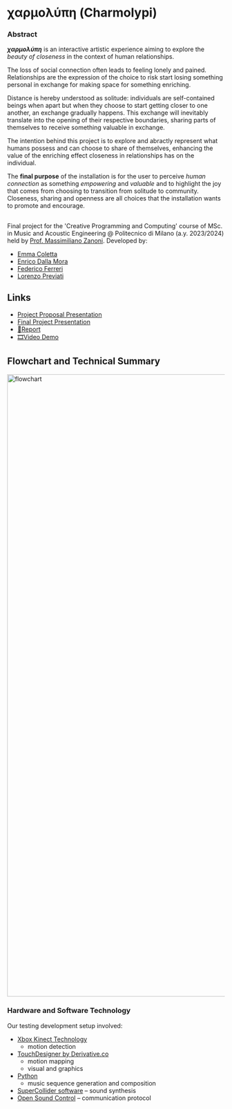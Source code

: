 # χαρμολύπη (Charmolypi)
### Abstract
***χαρμολύπη*** is an interactive artistic experience aiming to explore the *beauty of closeness* in the context of human relationships. 

The loss of social connection often leads to feeling lonely and pained. Relationships are the expression of the choice to risk start losing something personal in exchange for making space for something enriching. 

Distance is hereby understood as solitude: individuals are self-contained beings when apart but when they choose to start getting closer to one another, an exchange gradually happens. This exchange will inevitably translate into the opening of their respective boundaries, sharing parts of themselves to receive something valuable in exchange. 

The intention behind this project is to explore and abractly represent what humans possess and can choose to share of themselves, enhancing the value of the enriching effect closeness in relationships has on the individual. 

The **final purpose** of the installation is for the user to perceive *human connection* as something *empowering* and *valuable* and to highlight the joy that comes from choosing to transition from solitude to community. Closeness, sharing and openness are all choices that the installation wants to promote and encourage. 

##  
Final project for the 'Creative Programming and Computing' course of MSc. in Music and Acoustic Engineering @ Politecnico di Milano (a.y. 2023/2024) held by [Prof. Massimiliano Zanoni](http://www.massimilianozanoni.it). Developed by:

- [Emma Coletta](https://github.com/emmaclt)
- [Enrico Dalla Mora](https://github.com/EnricoDallaMora)
- [Federico Ferreri](https://github.com/federicoalferreri)
- [Lorenzo Previati]()

## Links
- [Project Proposal Presentation]()
- [Final Project Presentation]()
- [📄Report]()
- [🎞️Video Demo]()

## Flowchart and Technical Summary

<img width="1440" alt="flowchart" src="https://github.com/emmaclt/CPAC-23-24-GROUP-7-draft1/assets/115798271/20c40775-68e2-4a11-92a1-da18a91f88d8">

### Hardware and Software Technology

Our testing development setup involved:
- [Xbox Kinect Technology]()
  - motion detection 
- [TouchDesigner by Derivative.co]()
  - motion mapping
  - visual and graphics
- [Python]()
  - music sequence generation and composition
- [SuperCollider software]()
  – sound synthesis
- [Open Sound Control]()
  – communication protocol
## 
